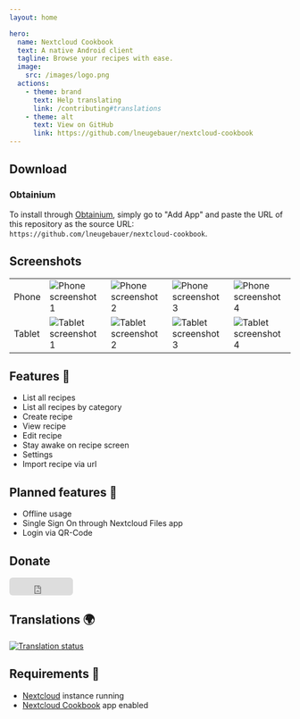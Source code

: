 ```yaml
---
layout: home

hero:
  name: Nextcloud Cookbook
  text: A native Android client
  tagline: Browse your recipes with ease.
  image:
    src: /images/logo.png
  actions:
    - theme: brand
      text: Help translating
      link: /contributing#translations
    - theme: alt
      text: View on GitHub
      link: https://github.com/lneugebauer/nextcloud-cookbook
---
```


<script setup lang="ts">
import NCBadge from './components/NCBadge.vue';
import NCDonationBadges from './components/NCDonationBadges.vue';
import NCStoreBadges from './components/NCStoreBadges.vue';

import gitHubBadge from './assets/images/get_it_on_github.png';
import payPalBadge from './assets/images/donate_with_paypal.svg';
</script>

## Download

<NCStoreBadges>
    <NCBadge
        alt="Get it on Play Store"
        event-name="get-it-on-play-store-button"
        link="https://play.google.com/store/apps/details?id=de.lukasneugebauer.nextcloudcookbook"
        size="medium"
        src="https://play.google.com/intl/en_us/badges/images/generic/en_badge_web_generic.png"
    />
    <NCBadge
        alt="Get it on GitHub"
        event-name="get-it-on-github-button"
        link="https://github.com/lneugebauer/nextcloud-cookbook/releases"
        size="medium"
        :src="gitHubBadge"
    />
    <NCBadge
        alt="Get it on F-Droid"
        event-name="get-it-on-f-droid-button"
        link="https://f-droid.org/packages/de.lukasneugebauer.nextcloudcookbook/"
        size="medium"
        src="https://fdroid.gitlab.io/artwork/badge/get-it-on.png"
    />
</NCStoreBadges>

### Obtainium

To install through [Obtainium](https://github.com/ImranR98/Obtainium/tree/main?tab=readme-ov-file#installation), simply go to "Add App" and paste the URL of this repository as the source URL: `https://github.com/lneugebauer/nextcloud-cookbook`.

## Screenshots

<table>
    <tr>
        <td>Phone</td>
        <td><img src="./assets/images/phoneScreenshots/1.png" alt="Phone screenshot 1"></td>
        <td><img src="./assets/images/phoneScreenshots/2.png" alt="Phone screenshot 2"></td>
        <td><img src="./assets/images/phoneScreenshots/3.png" alt="Phone screenshot 3"></td>
        <td><img src="./assets/images/phoneScreenshots/4.png" alt="Phone screenshot 4"></td>
    </tr>
    <tr>
        <td>Tablet</td>
        <td><img src="./assets/images/tenInchScreenshots/1.png" alt="Tablet screenshot 1"></td>
        <td><img src="./assets/images/tenInchScreenshots/2.png" alt="Tablet screenshot 2"></td>
        <td><img src="./assets/images/tenInchScreenshots/3.png" alt="Tablet screenshot 3"></td>
        <td><img src="./assets/images/tenInchScreenshots/4.png" alt="Tablet screenshot 4"></td>
    </tr>
</table>

## Features :rocket:

- List all recipes
- List all recipes by category
- Create recipe
- View recipe
- Edit recipe
- Stay awake on recipe screen
- Settings
- Import recipe via url

## Planned features :checkered_flag:

- Offline usage
- Single Sign On through Nextcloud Files app
- Login via QR-Code

## Donate

<NCDonationBadges>
    <NCBadge
        alt="Donate using Liberapay"
        event-name="donate-using-liberapay-button"
        link="https://liberapay.com/lneugebauer/donate"
        size="small"
        src="https://liberapay.com/assets/widgets/donate.svg"
    />
    <NCBadge
        alt="Donate using PayPal"
        event-name="donate-using-paypal-button"
        link="https://www.paypal.com/donate/?hosted_button_id=ECDNN8PS3SSMQ"
        size="small"
        :src="payPalBadge"
    />
    <iframe src="https://github.com/sponsors/lneugebauer/button" title="Sponsor lneugebauer" height="32" width="114" style="border: 0; border-radius: 6px;"></iframe>
</NCDonationBadges>


## Translations :earth_africa:

[![Translation status](https://hosted.weblate.org/widget/nextcloud-cookbook/287x66-grey.png)](https://hosted.weblate.org/engage/nextcloud-cookbook/)

## Requirements :link:

* [Nextcloud](https://nextcloud.com/) instance running
* [Nextcloud Cookbook](https://github.com/nextcloud/cookbook) app enabled
